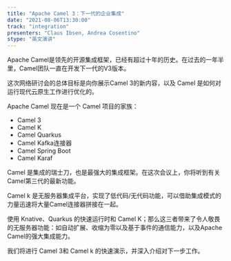 ```yaml
---
title: "Apache Camel 3：下一代的企业集成"
date: "2021-08-06T13:30:00" 
track: "integration"
presenters: "Claus Ibsen, Andrea Cosentino"
stype: "英文演讲"
---
```

Apache Camel是领先的开源集成框架，已经有超过十年的历史。在过去的一年半里，Camel团队一直在开发下一代的V3版本。
 
 这次网络研讨会的总体目标是向你展示Camel 3的新内容，以及 Camel 是如何对运行现代云原生工作进行优化的。
 
 Apache Camel 现在是一个 Camel 项目的家族：

 * Camel 3
 * Camel K
 * Camel Quarkus
 * Camel Kafka连接器
 * Camel Spring Boot
 * Camel Karaf
 

 Camel 是集成的瑞士刀，也是最强大的集成框架。在这次会议上，你将听到有关Camel第三代的最新功能。
 

 Camel k 是无服务器集成平台，实现了低代码/无代码功能，可以借助集成模式的力量迅速将大量Camel连接器拼接在一起。
 

 使用 Knative、Quarkus 的快速运行时和 Camel K；那么这三者带来了令人敬畏的无服务器功能：如自动扩展、收缩为零以及基于事件的通信能力，以及Apache Camel的强大集成能力。
 

 我们将进行 Camel 3和 Camel k 的快速演示，并深入介绍对下一步工作。

